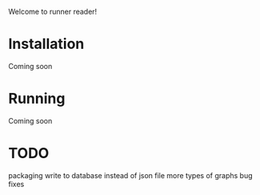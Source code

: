 Welcome to runner reader!

Installation
============
Coming soon


Running
========
Coming soon


TODO
====

packaging
write to database instead of json file
more types of graphs
bug fixes
